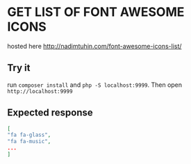 # GET LIST OF FONT AWESOME ICONS
hosted here http://nadimtuhin.com/font-awesome-icons-list/

## Try it
run `composer install` and `php -S localhost:9999`. Then open `http://localhost:9999`

## Expected response
```json
[
"fa fa-glass",
"fa fa-music",
...
]
